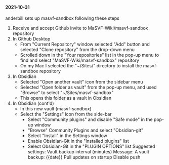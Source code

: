 #### 2021-10-31

anderbill sets up masvf-sandbox following these steps

1. Receive and accept Github invite to MaSVF-Wiki/masvf-sandbox repository
2. In Github Desktop
    - From "Current Repository" window selected "Add" button and selected "Clone repository" from the drop-down menu
    - Scrolled down in the "Your repositories" list in the pop-up menu to find and select "MaSVF-Wiki/masvf-sandbox" repository
    - On my Mac I selected the "~/Sites/" directory to install the masvf-sandbox repository
 3. In Obsidian
     - Selected "Open another vault" icon from the sidebar menu
     - Selected "Open folder as vault" from the pop-up menu, and used "Browse" to select "~/Sites/masvf-sandbox"
     - This opens this folder as a vault in Obsidian
   4. In Obsidian (cont'd)
       - In this new vault (masvf-sandbox)
       - Select the "Settings" icon from the side-bar
       		- Select "Community plugins" and disable "Safe mode" in the pop-up window
       		- "Browse" Community Plugins and select "Obsidian-git"
       		- Select "Install" in the Settings window
       		- Enable Obsidian-Git in the "Installed plugins" list
       		- Select Obsidian-Git in the "PLUGIN OPTIONS" list
       		   Suggested settings:
			   Vault backup interval (minutes)
			   Message: <YourInitialsHere>A vault backup: {{date}}
			   Pull updates on startup
			   Disable push
			   


